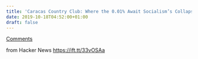 ```yaml
---
title: 'Caracas Country Club: Where the 0.01% Await Socialism’s Collapse'
date: 2019-10-18T04:52:00+01:00
draft: false
---
```


[Comments](https://news.ycombinator.com/item?id=21288325)  
  
from Hacker News https://ift.tt/33vOSAa
